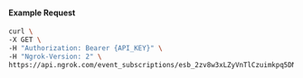 <!-- Code generated for API Clients. DO NOT EDIT. -->

#### Example Request

```bash
curl \
-X GET \
-H "Authorization: Bearer {API_KEY}" \
-H "Ngrok-Version: 2" \
https://api.ngrok.com/event_subscriptions/esb_2zv8w3xLZyVnTlCzuimkpq5DNd8/sources/ip_policy_updated.v0
```
